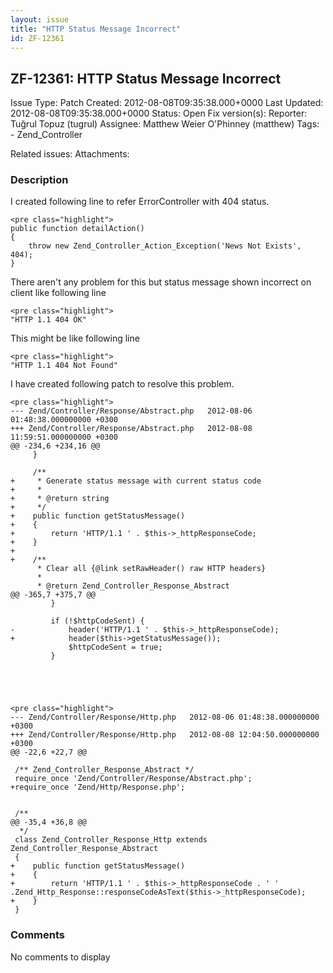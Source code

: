 ```yaml
---
layout: issue
title: "HTTP Status Message Incorrect"
id: ZF-12361
---
```


ZF-12361: HTTP Status Message Incorrect
---------------------------------------

 Issue Type: Patch Created: 2012-08-08T09:35:38.000+0000 Last Updated: 2012-08-08T09:35:38.000+0000 Status: Open Fix version(s): 
 Reporter:  Tuğrul Topuz (tugrul)  Assignee:  Matthew Weier O'Phinney (matthew)  Tags: - Zend\_Controller
 
 Related issues: 
 Attachments: 
### Description

I created following line to refer ErrorController with 404 status.

 
    <pre class="highlight">
    public function detailAction()
    {
        throw new Zend_Controller_Action_Exception('News Not Exists', 404);
    }


There aren't any problem for this but status message shown incorrect on client like following line

 
    <pre class="highlight">
    "HTTP 1.1 404 OK"


This might be like following line

 
    <pre class="highlight">
    "HTTP 1.1 404 Not Found"


I have created following patch to resolve this problem.

 
    <pre class="highlight">
    --- Zend/Controller/Response/Abstract.php   2012-08-06 01:48:38.000000000 +0300
    +++ Zend/Controller/Response/Abstract.php   2012-08-08 11:59:51.000000000 +0300
    @@ -234,6 +234,16 @@
         }
     
         /**
    +     * Generate status message with current status code
    +     *
    +     * @return string
    +     */
    +    public function getStatusMessage()
    +    {
    +        return 'HTTP/1.1 ' . $this->_httpResponseCode;
    +    }
    +    
    +    /**
          * Clear all {@link setRawHeader() raw HTTP headers}
          *
          * @return Zend_Controller_Response_Abstract
    @@ -365,7 +375,7 @@
             }
     
             if (!$httpCodeSent) {
    -            header('HTTP/1.1 ' . $this->_httpResponseCode);
    +            header($this->getStatusMessage());
                 $httpCodeSent = true;
             }
     
    


 
    <pre class="highlight">
    --- Zend/Controller/Response/Http.php   2012-08-06 01:48:38.000000000 +0300
    +++ Zend/Controller/Response/Http.php   2012-08-08 12:04:50.000000000 +0300
    @@ -22,6 +22,7 @@
     
     /** Zend_Controller_Response_Abstract */
     require_once 'Zend/Controller/Response/Abstract.php';
    +require_once 'Zend/Http/Response.php';
     
     
     /**
    @@ -35,4 +36,8 @@
      */
     class Zend_Controller_Response_Http extends Zend_Controller_Response_Abstract
     {
    +    public function getStatusMessage()
    +    {
    +        return 'HTTP/1.1 ' . $this->_httpResponseCode . ' ' .Zend_Http_Response::responseCodeAsText($this->_httpResponseCode);
    +    }
     }
    


 

 

### Comments

No comments to display